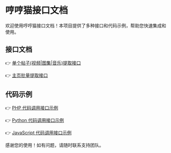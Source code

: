 # 哼哼猫接口文档

欢迎使用哼哼猫接口文档！本项目提供了多种接口和代码示例，帮助您快速集成和使用。

## 接口文档

👉 [单个帖子(视频|图集|音乐)提取接口](<./📄 单个帖子(视频|图集|音乐)提取接口.md>)

👉 [主页批量提取接口](<./📄 主页(播放列表|频道|话题)批量提取接口.md>)

## 代码示例

👉 [PHP 代码调用接口示例](<./🔤 PHP代码调用接口示例.md>)

👉 [Python 代码调用接口示例](<./🔤 Python代码调用接口示例.md>)

👉 [JavaScript 代码调用接口示例](<./🔤 JavaScript代码调用接口示例.md>)

感谢您的使用！如有问题，请随时联系支持团队。
